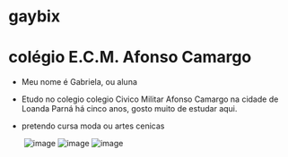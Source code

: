 # gaybix
# colégio E.C.M. Afonso Camargo
* Meu nome é Gabriela, ou aluna
* Etudo no colegio colegio Civico Militar Afonso Camargo na cidade de Loanda Parná há cinco anos, gosto muito de estudar aqui.
* pretendo cursa moda ou artes cenicas

  ![]() ![image](https://github.com/gabydotom/gaybix/assets/145032746/a8fa9bfa-2c59-4310-950c-32609fdd7165)
  ![image](https://github.com/gabydotom/gaybix/assets/145032746/243e3b6b-6324-4d8f-be8a-8fc3ce6a16f5)
  ![image](https://github.com/gabydotom/gaybix/assets/145032746/a218609d-c644-42d2-8627-2d53ca7dd11c)


